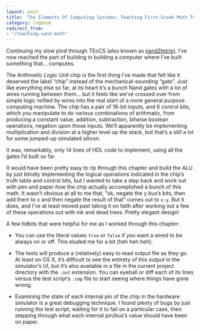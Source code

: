```yaml
---
layout: post
title: 'The Elements Of Computing Systems: Teaching First-Grade Math To Virtual Sand'
category: logbook
redirect_from:
- "/teaching-sand-math"
---
```


Continuing my slow plod through TEoCS (also known as [nand2tetris](http://www.nand2tetris.org/)), I’ve now reached the part of building in building a computer where I’ve built something that… computes.

The *Arithmetic Logic Unit* chip is the first thing I’ve made that felt like it deserved the label “chip” instead of the mechanical-sounding “gate”.  Just like everything else so far, at its heart it’s a bunch Nand gates with a lot of wires running between them… but it feels like we’ve crossed over from simple logic reified by wires into the real start of a more general purpose computing machine. The chip has a pair of 16-bit inputs, and 6 control bits, which you manipulate to do various combinations of arithmatic, from producing a constant value, addition, subtraction, bitwise boolean operations, negation upon those inputs. We’ll apparently be implementing multiplication and division at a higher level up the stack, but that’s a still a lot for some jumped-up simulated silicon.

It was, remarkably, only 14 lines of HDL code to implement, using all the gates I’d built so far.

It would have been pretty easy to rip through this chapter and build the ALU by just blindly implementing the logical operations indicated in the chip’s truth table and control bits, but I wanted to take a step back and work out with pen and paper *how* the chip actually accomplished a bunch of this math. It wasn’t obvious at all to me that, “ok, negate the y bus’s bits, then add them to x and then negate the result of that” comes out to `x-y`. But it does, and I’ve at least moved past taking it on faith after working out a few of these operations out with ink and dead trees. Pretty elegant design!

A few tidbits that were helpful for me as I worked through this chapter:

* You can use the literal values `true` or `false` if you want a wired to be always on or off.  This eluded me for a bit (heh heh heh).

* The tests will produce a (relatively) easy to read output file as they go. At least on OS X, it’s difficult to see the entirety of this output in the simulator’s UI, but it’s also available in a file in the current project directory with the `.out` extension. You can eyeball or diff each of its lines versus the test script’s `.cmp` file to start seeing where things have gone wrong.

* Examining the state of each internal pin of the chip in the hardware simulator is a great debugging technique. I found plenty of bugs by just running the test script, waiting for it to fail on a particular case, then stepping through what each internal pin/bus’s value should have been on paper.
